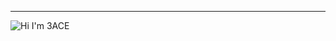 ---
<img algin="left" alt="Hi I'm 3ACE" src="https://github-readme-stats.vercel.app/api?username=3ACE-code&show_icons=true&theme=radical" />
